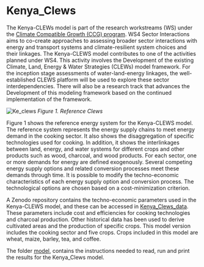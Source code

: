 # Kenya_Clews

The Kenya-CLEWs model is part of the research workstreams (WS) under the [Climate Compatible Growth (CCG) program](https://climatecompatiblegrowth.com). WS4 Sector Interactions aims to co-create approaches to assessing broader sector interactions with energy and transport systems and climate-resilient system choices and their linkages.
The Kenya-CLEWS model contributes to one of the activities planned under WS4. This activity involves the Development of the existing Climate,  Land,  Energy  &  Water  Strategies  (CLEWs)  model framework. For the inception stage assessments of water-land-energy linkages,  the well-established CLEWS platform will be used to explore these sector interdependencies. There will also be a research track that advances the Development of this modeling framework based on the continued implementation of the framework.

![Ke_clews](https://user-images.githubusercontent.com/55062734/200544116-b370b975-7c17-4c0e-8be1-c5174a9411d7.png)
*Figure 1. Reference Clews*

Figure 1 shows the reference energy system for the Kenya-CLEWS model. The reference system represents the energy supply chains to meet energy demand in the cooking sector. It also shows the disaggregation of specific technologies used for cooking. In addition, it shows the interlinkages between land, energy, and water systems for different crops and other products such as wood, charcoal, and wood products.
For each sector,  one or more demands for energy are defined exogenously. Several competing energy supply options and related conversion processes meet these demands through time. It is possible to modify the techno-economic characteristics of each energy supply option and conversion process. The technological options are chosen based on a cost-minimization criterion.  

A Zenodo repository contains the techno-economic parameters used in the Kenya-CLEWS model, and these can be accessed in [Kenya_Clews_data](https://zenodo.org/record/7303625#.Y2oqkHbMKHs). These parameters include cost and efficiencies for cooking technologies and charcoal production. Other historical data has been used to derive cultivated areas and the production of specific crops. This model version includes the cooking sector and five crops. Crops included in this model are wheat, maize, barley, tea, and coffee. 

The folder  [model](https://github.com/robertodawid/Kenya_Clews/tree/main/model), contains the instructions needed to read, run and print the results for the Kenya_Clews model.
